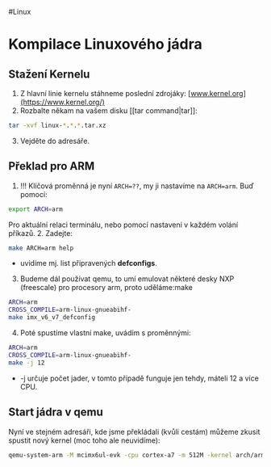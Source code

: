 #Linux 
# Kompilace Linuxového jádra
## Stažení Kernelu
1. Z hlavní linie kernelu stáhneme poslední zdrojáky: [www.kernel.org](https://www.kernel.org/)
2. Rozbalte někam na vašem disku [[tar command|tar]]: 
```bash
tar -xvf linux-*.*.*.tar.xz
```
3. Vejděte do adresáře.
## Překlad pro ARM
1. !!! Klíčová proměnná je nyní `ARCH=??`, my ji nastavíme na `ARCH=arm`. Buď pomocí: 
```bash
export ARCH=arm
``` 
Pro aktuální relaci terminálu, nebo pomocí nastavení v každém volání příkazů.
2. Zadejte:
```bash
make ARCH=arm help
``` 
- uvidíme mj. list připravených **defconfigs**.
3. Budeme dál používat qemu, to umí emulovat některé desky NXP (freescale) pro procesory arm, proto uděláme:make
```bash
ARCH=arm 
CROSS_COMPILE=arm-linux-gnueabihf- 
make imx_v6_v7_defconfig
```
4. Poté spustíme vlastní make, uvádím s proměnnými: 
```bash
ARCH=arm 
CROSS_COMPILE=arm-linux-gnueabihf- 
make -j 12
``` 
- -j určuje počet jader, v tomto případě funguje jen tehdy, máteli 12 a více CPU.
## Start jádra v qemu
Nyní ve stejném adresáři, kde jsme překládali (kvůli cestám) můžeme zkusit spustit nový kernel (moc toho ale neuvidíme): 
```bash
qemu-system-arm -M mcimx6ul-evk -cpu cortex-a7 -m 512M -kernel arch/arm/boot/zImage -dtb arch/arm/boot/dts/nxp/imx/imx6ul-14x14-evk.dtb -append ="console=ttymxc0 loglevel=8 earlycon printk" -nographic
```
